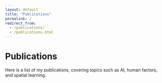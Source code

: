 ```yaml
---
layout: default
title: "Publications"
permalink: /
redirect_from: 
  - /publications/
  - /publications.html
---
```


<h1>Publications</h1>
<p>Here is a list of my publications, covering topics such as AI, human factors, and spatial learning.</p>

<div class="card-container">


</div>

